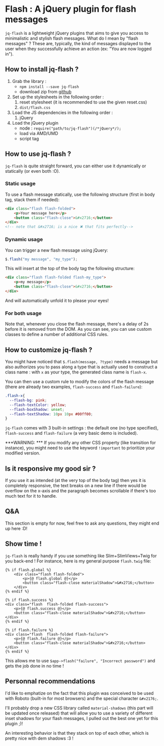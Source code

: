 # Flash : A jQuery plugin for flash messages #
`jq-flash` is a lightweight jQuery plugins that aims to give you access to minimalistic and stylish flash messages.
What do I mean by "flash messages" ? These are, typically, the kind of messages displayed to the user when they successfully achieve an action (ex: "You are now logged in").

## How to install jq-flash ? ##
1. Grab the library :
	-  `npm install --save jq-flash`
	- download zip from [github](https://github.com/Voltra/jq-flash)
2. Set up the stylesheets in the following order :
	1.  reset stylesheet (it is recommended to use the given reset.css)
	2.  `dist/flash.css`
3. Load the JS dependencies in the following order :
	1. jQuery
4. Load the jQuery plugin
	- node : `require("path/to/jq-flash")(/*jQuery*/);`
	- load via AMD/UMD
	- script tag
  
## How to use jq-flash ? ##
`jq-flash` is quite straight forward, you can either use it dynamically or statically (or even both :O).

### Static usage ###
To use a flash message statically, use the following structure (first in body tag, stack them if needed):
```html
<div class="flash flash-folded">
    <p>Your message here</p>
    <button class="flash-close">&#x2716;</button>
</div>
<!-- note that &#x2716; is a nice ✖ that fits perfectly-->
```

### Dynamic usage ###
You can trigger a new flash message using jQuery:
```javascript
$.flash("my message", "my_type");
```

This will insert at the top of the body tag the following structure:
```html
<div class="flash flash-folded flash-my_type">
    <p>my message</p>
    <button class="flash-close">&#x2716;</button>
</div>
```
And will automatically unfold it to please your eyes!

### For both usage ###
Note that, whenever you close the flash message, there's a delay of 2s before it is removed from the DOM.
As you can see, you can use custom classes to define a number of additional CSS rules.

## How to customize jq-flash ? ##
You might have noticed that `$.flash(message, ?type)` needs a message but also authorizes you to pass along a type that is actually used to construct a class name : with `x` as your type, the generated class name is `flash-x`.

You can then use a custom rule to modify the colors of the flash message (there are already two examples, `flash-success` and `flash-failure`):
```css
.flash-x{
  --flash-bg: pink;
  --flash-textColor: yellow;
  --flash-boxShadow: unset;
  --flash-textShadow: 10px 10px #00ff00;
}
```

`jq-flash` comes with 3 built-in settings : the default one (no type specified), `flash-success` and `flash-failure` (a very basic demo is included).

***WARNING: *** If you modify any other CSS property (like transition for instance), you might need to use the keyword `!important` to prioritize your modified version.

## Is it responsive my good sir ? ##
If you use it as intended (at the very top of the body tag) then yes it is completely responsive, the text breaks on a new line if there would be overflow on the x-axis and the paragraph becomes scrollable if there's too much text for it to handle.

## Q&A ##
This section is empty for now, feel free to ask any questions, they might end up here :D!

## Show time ! ##
`jq-flash` is really handy if you use something like Slim+SlimViews+Twig for you back-end !
For instance, here is my general purpose `flash.twig` file:
```
{% if flash.global %}
    <div class="flash flash-folded">
        <p>{@ flash.global @}</p>
        <button class="flash-close materialShadow">&#x2716;</button>
    </div>
{% endif %}

{% if flash.success %}
<div class="flash  flash-folded flash-success">
    <p>{@ flash.success @}</p>
    <button class="flash-close materialShadow">&#x2716;</button>
</div>
{% endif %}

{% if flash.failure %}
<div class="flash  flash-folded flash-failure">
    <p>{@ flash.failure @}</p>
    <button class="flash-close materialShadow">&#x2716;</button>
</div>
{% endif %}
```
This allows me to use `$app->flash("failure", "Incorrect password")` and gets the job done in no time !

## Personnal recommendations ##
I'd like to emphatize on the fact that this plugin was conceived to be used with Roboto (built-in for most browsers) and the special character `&#x2176;`.

I'll probably drop a new CSS library called `material-shadows` (this part will be updated once released) that will allow you to use a variety of different inset shadows for your flash messages, I pulled out the best one yet for this plugin ;)!

An interesting behavior is that they stack on top of each other, which is pretty nice with dem shadows :3 !